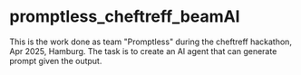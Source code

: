 # promptless_cheftreff_beamAI
This is the work done as team "Promptless" during the cheftreff hackathon, Apr 2025, Hamburg. The task is to create an AI agent that can generate prompt given the output.
